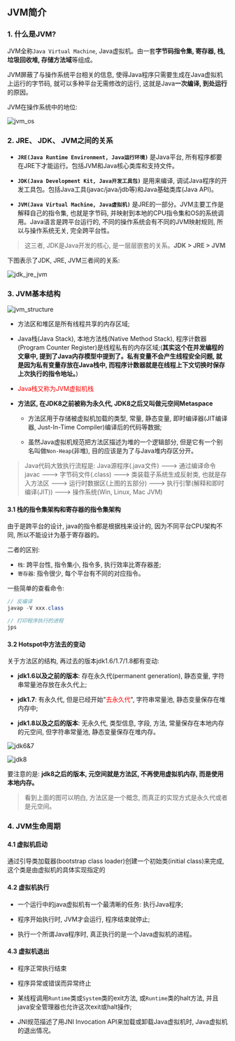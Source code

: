 ## JVM简介

### 1. 什么是JVM?

JVM全称`Java Virtual Machine`, Java虚拟机。由一套**字节码指令集, 寄存器, 栈, 垃圾回收堆, 存储方法域**等组成。

JVM屏蔽了与操作系统平台相关的信息, 使得Java程序只需要生成在Java虚拟机上运行的字节码, 就可以多种平台无需修改的运行, 这就是Java**一次编译, 到处运行**的原因。

JVM在操作系统中的地位:

![jvm_os](/image/jvm_os.png)

### 2. JRE、 JDK、 JVM之间的关系

- **`JRE(Java Runtime Environment, Java运行环境)`** 是Java平台, 所有程序都要在JRE下才能运行。包括JVM和Java核心类库和支持文件。

- **`JDK(Java Development Kit, Java开发工具包)`** 是用来编译, 调试Java程序的开发工具包。包括Java工具(javac/java/jdb等)和Java基础类库(Java API)。

- **`JVM(Java Virtual Machine, Java虚拟机)`** 是JRE的一部分。JVM主要工作是解释自己的指令集, 也就是字节码, 并映射到本地的CPU指令集和OS的系统调用。Java语言是跨平台运行的, 不同的操作系统会有不同的JVM映射规则, 所以与操作系统无关, 完全跨平台性。

> 这三者, JDK是Java开发的核心, 是一层层嵌套的关系。**JDK > JRE > JVM**

下图表示了JDK, JRE, JVM三者间的关系:

![jdk_jre_jvm](/image/jdk_jre_jvm.png)

### 3. JVM基本结构

![jvm_structure](/image/jvm_structure.png)

- 方法区和堆区是所有线程共享的内存区域;

- Java栈(Java Stack), 本地方法栈(Native Method Stack), 程序计数器(Program Counter Register)是线程私有的内存区域;(**其实这个在并发编程的文章中, 提到了Java内存模型中提到了。私有变量不会产生线程安全问题, 就是因为私有变量存放在Java栈中, 而程序计数器就是在线程上下文切换时保存上次执行的指令地址。**)

- <font color="red">Java栈又称为JVM虚拟机栈</font>

- **方法区, 在JDK8之前被称为永久代, JDK8之后又叫做元空间Metaspace**

    - 方法区用于存储被虚拟机加载的类型, 常量, 静态变量, 即时编译器(JIT编译器, Just-In-Time Compiler)编译后的代码等数据;

    - 虽然Java虚拟机规范把方法区描述为堆的一个逻辑部分, 但是它有一个别名叫做`Non-Heap`(非堆), 目的应该是为了与Java堆内存区分开。

> Java代码大致执行流程是: <vr>
> Java源程序(.java文件) ---> 通过编译命令javac ---> 字节码文件(.class) ---> 类装载子系统生成反射类, 也就是存入方法区 ---> 运行时数据区(上图的五部分) ---> 执行引擎(解释和即时编译(JIT)) ---> 操作系统(Win, Linux, Mac JVM)

#### 3.1 栈的指令集架构和寄存器的指令集架构

由于是跨平台的设计, java的指令都是根据栈来设计的, 因为不同平台CPU架构不同, 所以不能设计为基于寄存器的。

二者的区别:

- `栈`: 跨平台性, 指令集小, 指令多, 执行效率比寄存器差;
- `寄存器`: 指令很少, 每个平台有不同的对应指令。

一些简单的查看命令:

```java
// 反编译
javap -V xxx.class

// 打印程序执行的进程
jps
```

#### 3.2 Hotspot中方法去的变动

关于方法区的结构, 再过去的版本jdk1.6/1.7/1.8都有变动:

- **jdk1.6以及之前的版本**: 存在永久代(permanent generation), 静态变量, 字符串常量池存放在永久代上;

- **jdk1.7**: 有永久代, 但是已经开始"<font color="red">去永久代</font>", 字符串常量池, 静态变量保存在堆内存中;

- **jdk1.8以及之后的版本**: 无永久代, 类型信息, 字段, 方法, 常量保存在本地内存的元空间, 但字符串常量池, 静态变量保存在堆内存。

![jdk6&7](/image/jdk6&7.png)

![jdk8](/image/jdk8.png)

要注意的是: **jdk8之后的版本, 元空间就是方法区, 不再使用虚拟机内存, 而是使用本地内存。**

> 看到上面的图可以明白, 方法区是一个概念, 而真正的实现方式是永久代或者是元空间。

### 4. JVM生命周期

#### 4.1 虚拟机启动

通过引导类加载器(bootstrap class loader)创建一个初始类(initial class)来完成, 这个类是由虚拟机的具体实现指定的

#### 4.2 虚拟机执行

- 一个运行中的java虚拟机有一个最清晰的任务: 执行Java程序;

- 程序开始执行时, JVM才会运行, 程序结束就停止;

- 执行一个所谓Java程序时, 真正执行的是一个Java虚拟机的进程。

#### 4.3 虚拟机退出

- 程序正常执行结束

- 程序异常或错误而异常终止

- 某线程调用`Runtime`类或`System`类的exit方法, 或`Runtime`类的halt方法, 并且java安全管理器也允许这次exit或halt操作;

- JNI规范描述了用JNI Invocation API来加载或卸载Java虚拟机时, Java虚拟机的退出情况。